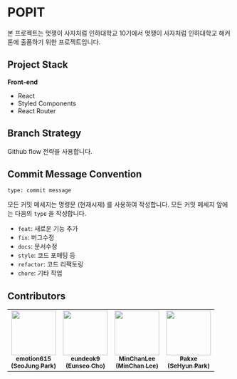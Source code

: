 # POPIT

본 프로젝트는 멋쟁이 사자처럼 인하대학교 10기에서 멋쟁이 사자처럼 인하대학교 해커톤에 출품하기 위한 프로젝트입니다.

## Project Stack

**Front-end**

- React
- Styled Components
- React Router

## Branch Strategy

Github flow 전략을 사용합니다.

## Commit Message Convention

```
type: commit message
```

모든 커밋 메세지는 명령문 (현재시제) 를 사용하여 작성합니다. 모든 커밋 메세지 앞에는 다음의 `type` 을 작성합니다.

- `feat`: 새로운 기능 추가
- `fix`: 버그수정
- `docs`: 문서수정
- `style`: 코드 포매팅 등
- `refactor`: 코드 리팩토링
- `chore`: 기타 작업

## Contributors

<table>
   <tr>
      <td align="center"><a href="https://github.com/emotion615"><img src="https://avatars.githubusercontent.com/u/102964287?v=4" width="100px;" alt=""/><br /><sub><b>emotion615<br/>(SeoJung Park)</b></sub></a></td>
      <td align="center"><a href="https://github.com/eundeok9"><img src="https://avatars.githubusercontent.com/u/100702397?v=4" width="100px;" alt=""/><br /><sub><b>eundeok9<br/>(Eunseo Cho)</b></sub></a></td>
      <td align="center"><a href="https://github.com/MinChanLee"><img src="https://avatars.githubusercontent.com/u/103028602?v=4" width="100px;" alt=""/><br /><sub><b>MinChanLee<br/>(MinChan Lee)</b></sub></a></td>
      <td align="center"><a href="https://github.com/pakxe"><img src="https://avatars.githubusercontent.com/u/64801796?v=4" width="100px;" alt=""/><br /><sub><b>Pakxe<br/>(SeHyun Park)</b></sub></a></td>
   </tr>
</table>
